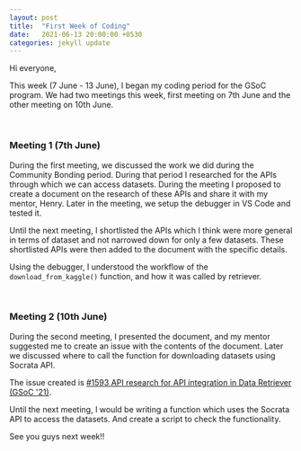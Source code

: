 ```yaml
---
layout: post
title:  "First Week of Coding"
date:   2021-06-13 20:00:00 +0530
categories: jekyll update
---
```

Hi everyone,

This week (7 June - 13 June), I began my coding period for the GSoC program. We had two meetings this week, first meeting on 7th June and the other meeting on 10th June.

&nbsp;

### Meeting 1 (7th June)

During the first meeting, we discussed the work we did during the Community Bonding period. During that period I researched for the APIs through which we can access datasets. During the meeting I proposed to create a document on the research of these APIs and share it with my mentor, Henry. Later in the meeting, we setup the debugger in VS Code and tested it.

Until the next meeting, I shortlisted the APIs which I think were more general in terms of dataset and not narrowed down for only a few datasets. These shortlisted APIs were then added to the document with the specific details.

Using the debugger, I understood the workflow of the `download_from_kaggle()` function, and how it was called by retriever.

&nbsp;

### Meeting 2 (10th June)

During the second meeting, I presented the document, and my mentor suggested me to create an issue with the contents of the document. Later we discussed where to call the function for downloading datasets using Socrata API.

The issue created is [#1593 API research for API integration in Data Retriever (GSoC '21)](https://github.com/weecology/retriever/issues/1593).

Until the next meeting, I would be writing a function which uses the Socrata API to access the datasets. And create a script to check the functionality.

See you guys next week!!
